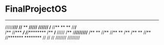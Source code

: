 # FinalProjectOS

********** **     **         *******    ********
/////**/// //**   **         **/////**  **////// 
    /**     //** **         **     //**/**       
    /**      //***    *****/**      /**/*********
    /**       **/**  ///// /**      /**////////**
    /**      ** //**       //**     **        /**
    /**     **   //**       //*******   ******** 
    //     //     //         ///////   ////////  
    
    
 
